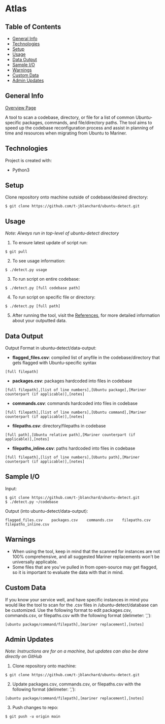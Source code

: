 # Atlas

## Table of Contents
* [General Info](#general-info)
* [Technologies](#technologies)
* [Setup](#setup)
* [Usage](#usage)
* [Data Output](#data-output)
* [Sample I/O](#sample-io)
* [Warnings](#warnings)
* [Custom Data](#custom-data)
* [Admin Updates](#admin-updates)

## General Info
[Overview Page](eng.ms/Mariner)  

A tool to scan a codebase, directory, or file for a list of common Ubuntu-specific packages, commands, and file/directory paths. The tool aims to speed up the codebase reconfiguration process and assist in planning of time and resources when migrating from Ubuntu to Mariner.

## Technologies
Project is created with:
* Python3  
	
## Setup
Clone repository onto machine outside of codebase/desired directory:
```
$ git clone https://github.com/t-jblanchard/ubuntu-detect.git
```

## Usage 
_Note: Always run in top-level of ubuntu-detect directory_  

1. To ensure latest update of script run:
```
$ git pull
```
2. To see usage information:  
```
$ ./detect.py usage
```
3. To run script on entire codebase:  
```
$ ./detect.py [full codebase path]
```
4. To run script on specific file or directory:
```
$ ./detect.py [full path]
```
5. After running the tool, visit the [References](), for more detailed information about your outputted data. 
## Data Output
Output Format in ubuntu-detect/data-output:
* **flagged_files.csv**: compiled list of anyfile in the codebase/directory that gets flagged with Ubuntu-specific syntax 
```
[full filepath]
```
* **packages.csv**: packages hardcoded into files in codebase  
```
[full filepath],[list of line numbers],[Ubuntu package],[Mariner counterpart (if applicable)],[notes]
```
* **commands.csv**: commands hardcoded into files in codebase  
```
[full filepath],[list of line numbers],[Ubuntu command],[Mariner counterpart (if applicable)],[notes]
```
* **filepaths.csv**: directory/filepaths in codebase  
```
[full path],[Ubuntu relative path],[Mariner counterpart (if applicable)],[notes]
```
* **filepaths_inline.csv**: paths hardcoded into files in codebase  
```
[full filepath],[list of line numbers],[Ubuntu path],[Mariner counterpart (if applicable)],[notes]
```

## Sample I/O
Input: 
```
$ git clone https://github.com/t-jblanchard/ubuntu-detect.git
$ ./detect.py ~/codebase
```
Output (into ubuntu-detect/data-output):
```
flagged_files.csv    packages.csv    commands.csv    filepaths.csv    filepaths_inline.csv
```

## Warnings 
* When using the tool, keep in mind that the scanned for instances are not 100% comprehensive, and all suggested Mariner replacements won't be universally applicable. 
* Some files that are you've pulled in from open-source may get flagged, so it is important to evaluate the data with that in mind. 

## Custom Data
If you know your service well, and have specific instances in mind you would like the tool to scan for the .csv files in /ubuntu-detect/database can be customized. Use the following format to edit packages.csv, commands.csv, or filepaths.csv with the following format (delimeter: ','):  
```
[ubuntu package/command/filepath],[mariner replacement],[notes]
```

## Admin Updates
_Note: Instructions are for on a machine, but updates can also be done directly on GitHub_
1. Clone repository onto machine:
```
$ git clone https://github.com/t-jblanchard/ubuntu-detect.git
```
2. Update packages.csv, commands.csv, or filepaths.csv with the following format (delimeter: ','):  
```
[ubuntu package/command/filepath],[mariner replacement],[notes]
```
3. Push changes to repo:
```
$ git push -u origin main
```
